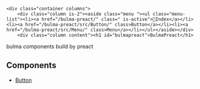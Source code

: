 <!DOCTYPE html>
<html lang="en">
<head>
    <meta charset="UTF-8">
    <meta name="viewport" content="width=device-width, initial-scale=1.0">
    <meta http-equiv="X-UA-Compatible" content="ie=edge">
    <title>Bulma Preact</title>
    <link href="https://cdn.bootcss.com/bulma/0.6.2/css/bulma.min.css" rel="stylesheet">
    <link href="https://cdn.bootcss.com/highlight.js/9.12.0/styles/github.min.css" rel="stylesheet">
    <script src="https://cdn.bootcss.com/require.js/2.3.5/require.min.js"></script>
    <script src="<%-conf.basePath%>demo/config.js?<%-Date.now()%>"></script>
</head>
<body>

    <div class="container columns">
        <div class="column is-2"><aside class="menu "><ul class="menu-list"><li><a href="/bulma-preact/" class=" is-active">Index</a></li><li><a href="/bulma-preact/src/Button/" class>Button</a></li><li><a href="/bulma-preact/src/Menu/" class>Menu</a></li></ul></aside></div>
        <div class="column content"><h1 id="bulmapreact">BulmaPreact</h1>
<p>bulma components build by preact</p>
<h2 id="components">Components</h2>
<ul>
<li><a href="./src/Button/README.md">Button</a></li>
</ul>
<script></script></div>
    </div>
                
</body>
</html>